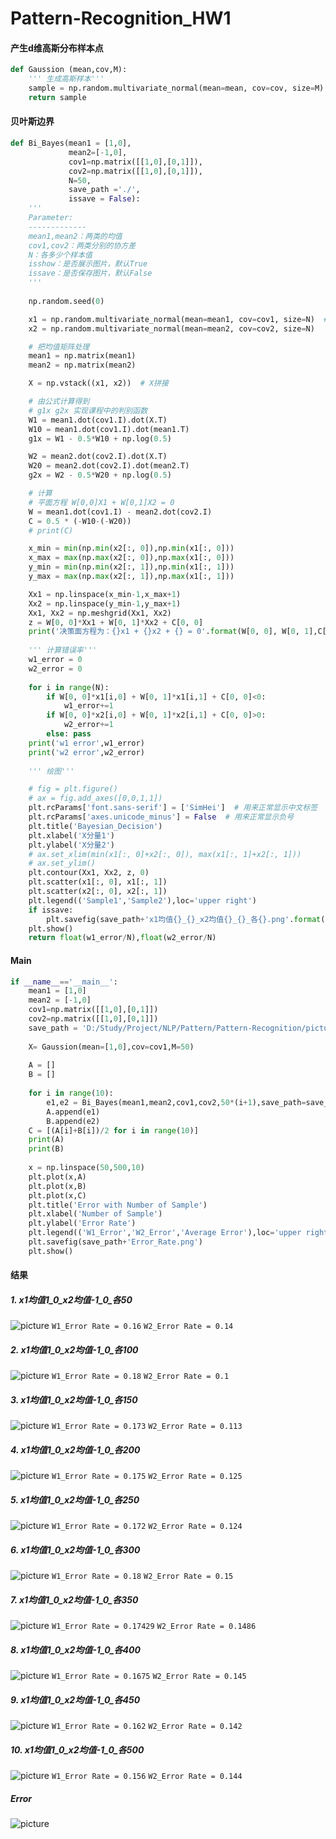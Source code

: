 # Pattern-Recognition_HW1
#### 产生d维高斯分布样本点
```py
def Gaussion (mean,cov,M):
    ''' 生成高斯样本'''
    sample = np.random.multivariate_normal(mean=mean, cov=cov, size=M) 
    return sample
```
#### 贝叶斯边界
```py
def Bi_Bayes(mean1 = [1,0],
             mean2=[-1,0],
             cov1=np.matrix([[1,0],[0,1]]),
             cov2=np.matrix([[1,0],[0,1]]),
             N=50,
             save_path ='./',
             issave = False):
    '''
    Parameter:
    -------------
    mean1,mean2：两类的均值
    cov1,cov2：两类分别的协方差
    N：各多少个样本值
    isshow：是否展示图片，默认True
    issave：是否保存图片，默认False
    '''
    
    np.random.seed(0)

    x1 = np.random.multivariate_normal(mean=mean1, cov=cov1, size=N)  # 随机高斯抽样
    x2 = np.random.multivariate_normal(mean=mean2, cov=cov2, size=N)

    # 把均值矩阵处理
    mean1 = np.matrix(mean1)
    mean2 = np.matrix(mean2)

    X = np.vstack((x1, x2))  # X拼接

    # 由公式计算得到
    # g1x g2x 实现课程中的判别函数
    W1 = mean1.dot(cov1.I).dot(X.T)
    W10 = mean1.dot(cov1.I).dot(mean1.T)
    g1x = W1 - 0.5*W10 + np.log(0.5)

    W2 = mean2.dot(cov2.I).dot(X.T)
    W20 = mean2.dot(cov2.I).dot(mean2.T)
    g2x = W2 - 0.5*W20 + np.log(0.5)

    # 计算
    # 平面方程 W[0,0]X1 + W[0,1]X2 = 0
    W = mean1.dot(cov1.I) - mean2.dot(cov2.I)
    C = 0.5 * (-W10-(-W20))
    # print(C)

    x_min = min(np.min(x2[:, 0]),np.min(x1[:, 0]))
    x_max = max(np.max(x2[:, 0]),np.max(x1[:, 0]))
    y_min = min(np.min(x2[:, 1]),np.min(x1[:, 1]))
    y_max = max(np.max(x2[:, 1]),np.max(x1[:, 1]))

    Xx1 = np.linspace(x_min-1,x_max+1)
    Xx2 = np.linspace(y_min-1,y_max+1)
    Xx1, Xx2 = np.meshgrid(Xx1, Xx2)
    z = W[0, 0]*Xx1 + W[0, 1]*Xx2 + C[0, 0]
    print('决策面方程为：{}x1 + {}x2 + {} = 0'.format(W[0, 0], W[0, 1],C[0, 0]))
    
    ''' 计算错误率'''
    w1_error = 0
    w2_error = 0
    
    for i in range(N):
        if W[0, 0]*x1[i,0] + W[0, 1]*x1[i,1] + C[0, 0]<0:
            w1_error+=1
        if W[0, 0]*x2[i,0] + W[0, 1]*x2[i,1] + C[0, 0]>0:
            w2_error+=1
        else: pass
    print('w1 error',w1_error)
    print('w2 error',w2_error)
    
    ''' 绘图'''            

    # fig = plt.figure()
    # ax = fig.add_axes([0,0,1,1])
    plt.rcParams['font.sans-serif'] = ['SimHei']  # 用来正常显示中文标签
    plt.rcParams['axes.unicode_minus'] = False  # 用来正常显示负号
    plt.title('Bayesian_Decision')
    plt.xlabel('X分量1')
    plt.ylabel('X分量2')
    # ax.set_xlim(min(x1[:, 0]+x2[:, 0]), max(x1[:, 1]+x2[:, 1]))
    # ax.set_ylim()
    plt.contour(Xx1, Xx2, z, 0)
    plt.scatter(x1[:, 0], x1[:, 1])
    plt.scatter(x2[:, 0], x2[:, 1])
    plt.legend(('Sample1','Sample2'),loc='upper right') 
    if issave:
        plt.savefig(save_path+'x1均值{}_{}_x2均值{}_{}_各{}.png'.format(mean1[0,0],mean1[0,1],mean2[0,0],mean2[0,1],N),dpi=1000)
    plt.show() 
    return float(w1_error/N),float(w2_error/N)
```
#### Main
```py
if __name__=='__main__':
    mean1 = [1,0]
    mean2 = [-1,0]
    cov1=np.matrix([[1,0],[0,1]])
    cov2=np.matrix([[1,0],[0,1]])
    save_path = 'D:/Study/Project/NLP/Pattern/Pattern-Recognition/picture/'
    
    X= Gaussion(mean=[1,0],cov=cov1,M=50)
    
    A = []
    B = []
    
    for i in range(10):    
        e1,e2 = Bi_Bayes(mean1,mean2,cov1,cov2,50*(i+1),save_path=save_path,issave=False)
        A.append(e1)
        B.append(e2)
    C = [(A[i]+B[i])/2 for i in range(10)]
    print(A)
    print(B)
    
    x = np.linspace(50,500,10)
    plt.plot(x,A)
    plt.plot(x,B)
    plt.plot(x,C)
    plt.title('Error with Number of Sample')
    plt.xlabel('Number of Sample')
    plt.ylabel('Error Rate')
    plt.legend(('W1_Error','W2_Error','Average Error'),loc='upper right')
    plt.savefig(save_path+'Error_Rate.png')
    plt.show()
```
#### 结果
##### 1. x1均值1_0_x2均值-1_0_各50
![picture](./picture/x1均值1_0_x2均值-1_0_各50.png)
`W1_Error Rate = 0.16`
`W2_Error Rate = 0.14`
##### 2. x1均值1_0_x2均值-1_0_各100
![picture](./picture/x1均值1_0_x2均值-1_0_各100.png)
`W1_Error Rate = 0.18`
`W2_Error Rate = 0.1`
##### 3. x1均值1_0_x2均值-1_0_各150
![picture](./picture/x1均值1_0_x2均值-1_0_各150.png)
`W1_Error Rate = 0.173`
`W2_Error Rate = 0.113`
##### 4. x1均值1_0_x2均值-1_0_各200
![picture](./picture/x1均值1_0_x2均值-1_0_各200.png)
`W1_Error Rate = 0.175`
`W2_Error Rate = 0.125`
##### 5. x1均值1_0_x2均值-1_0_各250
![picture](./picture/x1均值1_0_x2均值-1_0_各250.png)
`W1_Error Rate = 0.172`
`W2_Error Rate = 0.124`
##### 6. x1均值1_0_x2均值-1_0_各300
![picture](./picture/x1均值1_0_x2均值-1_0_各300.png)
`W1_Error Rate = 0.18`
`W2_Error Rate = 0.15`
##### 7. x1均值1_0_x2均值-1_0_各350
![picture](./picture/x1均值1_0_x2均值-1_0_各350.png)
`W1_Error Rate = 0.17429`
`W2_Error Rate = 0.1486`
##### 8. x1均值1_0_x2均值-1_0_各400
![picture](./picture/x1均值1_0_x2均值-1_0_各400.png)
`W1_Error Rate = 0.1675`
`W2_Error Rate = 0.145`
##### 9. x1均值1_0_x2均值-1_0_各450
![picture](./picture/x1均值1_0_x2均值-1_0_各450.png)
`W1_Error Rate = 0.162`
`W2_Error Rate = 0.142`
##### 10. x1均值1_0_x2均值-1_0_各500
![picture](./picture/x1均值1_0_x2均值-1_0_各500.png)
`W1_Error Rate = 0.156`
`W2_Error Rate = 0.144`

##### Error
![picture](./picture/Error_Rate.png)